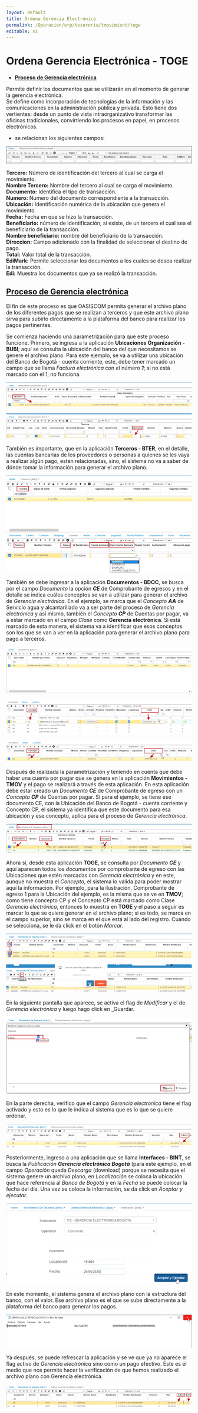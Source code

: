 ```yaml
---
layout: default
title: Ordena Gerencia Electrónica
permalink: /Operacion/erp/tesoreria/tmovimient/toge
editable: si
---
```


# Ordena Gerencia Electrónica - TOGE  

* [**Proceso de Gerencia electrónica**](http://docs.oasiscom.com/Operacion/erp/tesoreria/tmovimient/toge#proceso-de-gerencia-electrónica)

Permite definir los documentos que se utilizarán en el momento de generar la gerencia electrónica.  
Se define como incorporación de tecnologías de la información y las comunicaciones en la administración pública y privada. Esto tiene dos vertientes: desde un punto de vista intraorganizativo transformar las oficinas tradicionales, convirtiendo los procesos en papel, en procesos electrónicos.

* se relacionan los siguientes campos:

![](TOGE.png)


**Tercero:** Número de identificación del tercero al cual se carga el movimiento.  
**Nombre Tercero:** Nombre del tercero al cual se carga el movimiento.  
**Documento:** Identifica el tipo de transacción.  
**Numero:** Numero del documento correspondiente a la transacción.  
**Ubicación:** Identificación numérica de la ubicación que genera el movimiento.  
**Fecha:** Fecha en que se hizo la transacción.  
**Beneficiario:** número de identificación, si existe, de un tercero el cual sea el beneficiario de la transacción.  
**Nombre beneficiario:** nombre del beneficiario de la transacción.  
**Direccion:** Campo adicionado con la finalidad de seleccionar el destino de pago.  
**Total:** Valor total de la transacción.  
**EdiMark:** Permite seleccionar los documentos a los cuales se desea realizar la transacción.  
**Edi:** Muestra los documentos que ya se realizó la transacción.  

##  [**Proceso de Gerencia electrónica**](http://docs.oasiscom.com/Operacion/erp/tesoreria/tmovimient/toge#proceso-de-gerencia-electrónica)  

El fin de este proceso es que OASISCOM permita generar el archivo plano de los diferentes pagos que se realizan a terceros y que este archivo plano sirva para subirlo directamente a la plataforma del banco para realizar los pagos pertinentes.  

Se comienza haciendo una parametrización para que este proceso funcione.  Primero, se ingresa a la aplicación **Ubicaciones Organización - BUBI**; aquí se consulta la ubicación del banco del que necesitamos se genere el archivo plano.  Para este ejemplo, se va a utilizar una ubicación del Banco de Bogotá - cuenta corriente, este, debe tener marcado un campo que se llama _Factura electrónica_ con el número **_1_**; si no está marcado con el 1, no funciona.    

![](TOGE1.png)  

![](TOGE2.png)  

También es importante, que en la aplicación **Terceros - BTER**, en el detalle, las cuentas bancarias de los proveedores o personas a quienes se les vaya a realizar algún pago, estén relacionadas, sino, el sistema no va a saber de dónde tomar la información para generar el archivo plano.    

![](TOGE3.png)  

También se debe ingresar a la aplicación **Documentos - BDOC**, se busca por el campo _Documento_ la opción **_CE_** de Comprobante de egresos y en el detalle se indica cuáles conceptos se van a utilizar para generar el archivo de _Gerencia electrónica_.  En el ejemplo, se marca que el _Concepto_ **_AA_** de Servicio agua y alcantarillado va a ser parte del proceso de _Gerencia electrónica_ y así mismo, también el _Concepto_ **_CP_** de Cuentas por pagar, va a estar marcado en el campo _Clase_ como **Gerencia electrónica**.  Si está marcado de esta manera, el sistema va a identificar que esos conceptos son los que se van a ver en la aplicación para generar el archivo plano para pago a terceros.  

![](TOGE4.png)  

![](TOGE5.png)  

![](TOGE6.png)  

Después de realizada la parametrización y teniendo en cuenta que debe haber una cuenta por pagar que se genera en la aplicación **Movimientos - TMOV** y el pago se realizará a través de esta aplicación.  En esta aplicación debe estar creado un _Documento_ **_CE_** de Comprobante de egreso con un _Concepto_ **_CP_** de Cuentas por pagar.  Si para el ejemplo, se tiene ese documento CE, con la Ubicación del Banco de Bogotá - cuenta corriente y Concepto CP, el sistema ya identifica que este documento para esa ubicación y ese concepto, aplica para el proceso de _Gerencia electrónica_.  

![](TOGE7.png)  

Ahora sí, desde esta aplicación **TOGE**, se consulta por _Documento_ **_CE_** y aquí aparecen todos los _documentos_ por comprobante de egreso con las Ubicaciones que estén marcadas con _Gerencia electrónica_ y en este, aunque no muestra el _Concepto_, el sistema lo valida para poder mostrar aquí la información.  Por ejemplo, para la ilustración, Comprobante de egreso 1 para la Ubicación del ejemplo, es la misma que se ve en **TMOV**; como tiene concepto CP y el Concepto CP está marcado como Clase _Gerencia electrónica_, entonces lo muestra en **TOGE** y el paso a seguir es marcar lo que se quiere generar en el archivo plano; si es todo, se marca en el campo superior, sino se marca en el que está al lado del registro.  Cuando se selecciona, se le da click en el botón _Marcar_.  

![](TOGE8.png)  

![](TOGE9.png)  

En la siguiente pantalla que aparece, se activa el flag de _Modificar_ y el de _Gerencia electrónica_ y luego hago click en _Guardar.  

![](TOGE10.png)  

En la parte derecha, verifico que el campo _Gerencia electrónica_ tiene el flag activado y esto es lo que le indica al sistema que es lo que se quiere ordenar.  

![](TOGE11.png)  

Posteriormente, ingreso a una aplicación que se llama **Interfaces - BINT**, se busca la _Publicación_ **_Gerencia electrónica Bogotá_** (para este ejemplo, en el campo _Operación_ queda _Descarga_ (download) porque se necesita que el sistema genere un archivo plano, en _Localización_ se coloca la ubicación que hace referencia al _Banco de Bogotá_ y en la _Fecha_ se puede colocar la fecha del día.  Una vez se coloca la información, se da click en _Aceptar y ejecutar_.

![](TOGE12.png)  

En este momento, el sistema genera el archivo plano con la estructura del banco, con el valor.  Ese archivo plano es el que se sube directamente a la plataforma del banco para generar los pagos.  

![](TOGE13.png)  


Ya después, se puede refrescar la aplicación y se ve que ya no aparece el flag activo de _Gerencia electrónica_ sino como un pago efectivo.  Este es el medio que nos permite hacer la verificación de que hemos realizado el archivo plano con Gerencia electrónica.  

![](TOGE14.png)





























